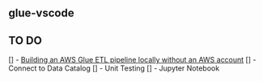 ## glue-vscode

## TO DO

[] - [Building an AWS Glue ETL pipeline locally without an AWS account](https://aws.amazon.com/blogs/big-data/building-an-aws-glue-etl-pipeline-locally-without-an-aws-account/)
[] - Connect to Data Catalog
[] - Unit Testing
[] - Jupyter Notebook
